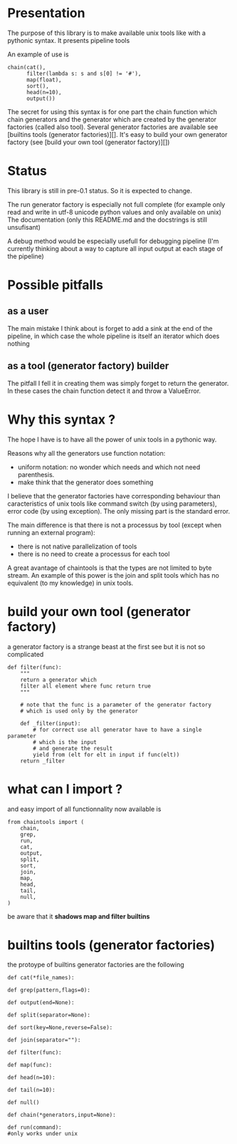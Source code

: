 # Presentation

The purpose of this library is to make available unix tools like with a pythonic syntax. It presents pipeline tools

An example of use is

	chain(cat(),
          filter(lambda s: s and s[0] != '#'),
          map(float),
          sort(),
          head(n=10),
          output())

The secret for using this syntax is for one part the chain function which
chain generators and the generator which are created by the generator
factories (called also tool). Several generator factories are available see [builtins tools (generator factories)][]. It's easy to build your own generator factory (see [build your own tool (generator factory)][])

# Status

This library is still in pre-0.1 status. So it is expected to change.

The run generator factory is especially not full complete (for example only read and write in utf-8 unicode python values and only available on unix)
The documentation (only this README.md and the docstrings is still unsufisant)

A debug method would be especially usefull for debugging pipeline (I'm currently thinking about a way to capture all input output at each stage of the pipeline)

# Possible pitfalls

## as a user
The main mistake I think about is forget to add a sink at the end of the pipeline, in which case the whole pipeline is itself an iterator which does nothing

## as a tool (generator factory) builder
The pitfall I fell it in creating them was simply forget to return
the generator.
In these cases the chain function detect it and throw a ValueError.

# Why this syntax ?

The hope I have is to have all the power of unix tools in a pythonic way.

Reasons why all the generators use function notation:

* uniform notation: no wonder which needs and which not need parenthesis.
* make think that the generator does something

I believe that the generator factories have corresponding behaviour than caracteristics of unix tools like command switch (by using parameters), error code (by using exception). The only missing part is the standard error.

The main difference is that there is not a processus by tool (except when running an external program):
* there is not native parallelization of tools 
* there is no need to create a processus for each tool

A great avantage of chaintools is that the types are not limited to byte stream.
An example of this power is the join and split tools which has no equivalent (to my knowledge) in unix tools.


# build your own tool (generator factory)

a generator factory is a strange beast at the first see but it is not so
complicated

    def filter(func):
		"""
		return a generator which
		filter all element where func return true
		"""

        # note that the func is a parameter of the generator factory
        # which is used only by the generator
		
		def _filter(input):
		    # for correct use all generator have to have a single parameter
            # which is the input
            # and generate the result
			yield from (elt for elt in input if func(elt))
		return _filter


# what can I import ?

and easy import of all functionnality now available is 

	from chaintools import (
		chain,
		grep,
		run,
		cat,
		output,
		split,
		sort,
		join,
		map,
		head,
		tail,
		null,
	)

be aware that it **shadows map and filter builtins**

# builtins tools (generator factories)

the protoype of builtins generator factories are the following

	def cat(*file_names):

	def grep(pattern,flags=0):

	def output(end=None):

	def split(separator=None):

	def sort(key=None,reverse=False):

	def join(separator=""):

	def filter(func):

	def map(func):

	def head(n=10):

	def tail(n=10):

	def null()

	def chain(*generators,input=None):

	def run(command):
	#only works under unix
